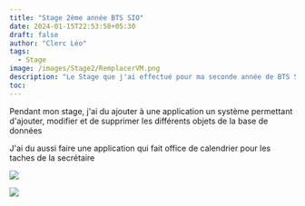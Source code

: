 ```yaml
---
title: "Stage 2ème année BTS SIO"
date: 2024-01-15T22:53:58+05:30
draft: false
author: "Clerc Léo"
tags:
  - Stage
image: /images/Stage2/RemplacerVM.png
description: "Le Stage que j'ai effectué pour ma seconde année de BTS SIO"
toc: 
---
```


Pendant mon stage, j'ai du ajouter à une application un système permettant d'ajouter, modifier et de supprimer les différents objets de la base de données

J'ai du aussi faire une application qui fait office de calendrier pour les taches de la secrétaire

![](/images/Stage2/GestionTache.png)

![](/images/Stage2/ajouttache.png)
